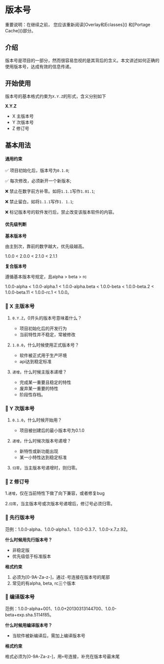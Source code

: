 # 版本号

<div class="alert-warning">
重要说明：在继续之前， 您应该重新阅读[Overlay和Eclasses]() 和[Portage Cache]()部分。
</div>

## 介绍

版本号是项目的一部分，然而很容易忽视的是其背后的含义。本文讲述如何正确的使用版本号，达成有效的信息传递。

## 开始使用

版本号的基本格式约束为`X.Y.Z`的形式，含义分别如下

**X.Y.Z**
- X 主版本号
- Y 次版本号
- Z 修订号

## 基本用法

#### 通用约束

✅ 项目初始化后，版本号为`0.1.0`;

✅ 每次修改，必须新开一个新版本;

❌ 禁止在数字前方补零。如将`1.1.1`写作`1.01.1`;

❌ 禁止留白，如将`1.1.1`写作`1. 1.1`;

❌ 标记版本号的软件发行后，禁止改变该版本软件的内容。

#### 优先级判断
  
**基本版本号**

由主到次，靠前的数字越大，优先级越高。

1.0.0 < 2.0.0 < 2.1.0 < 2.1.1

**复合版本号**

遵循基本版本号规定，且alpha > beta > rc

1.0.0-alpha < 1.0.0-alpha.1 < 1.0.0-alpha.beta < 1.0.0-beta < 1.0.0-beta.2 < 1.0.0-beta.11 < 1.0.0-rc.1 < 1.0.0。


### 🥑 X 主版本号


1. `0.Y.Z`，0开头的版本号意味着什么？
   - 项目初始化后的开发行为
   - 当前特性并不稳定，常被修改

2. `1.0.0`，什么时候使用正式版本号？
   - 软件被正式用于生产环境
   - api达到稳定标准

3. `递增`，什么时候主版本递增？
   - 完成某一重要且稳定的特性
   - 废弃某一重要的特性
   - 阶段性存档。

### 🥑 Y 次版本号

1. `0.1.0`，什么时候开始用？
   - 项目被创建后的最小版本号为0.1.0

2. `递增`，什么时候次版本号递增？
   - 新特性或新功能出现
   - 某一小特性达到稳定标准

3. `归零`，当主版本号递增时，则归零。

### 🥑 Z 修订号

1.`递增`，仅在当前特性下做了向下兼容，或者修复bug
  
2.`归零`，当主版本号或次版本号递增后，修订号必须归零。

### 🏃 先行版本号

范例：1.0.0-alpha、1.0.0-alpha.1、1.0.0-0.3.7、1.0.0-x.7.z.92。

**什么时候用先行版本号？**

- 非稳定版
- 优先级低于标准版本 

**格式约束**

1. 必须为[0-9A-Za-z-]，通过`-`号连接在版本号的尾部
2. 常见的有alpha, beta, rc三个版本

### 🏃 编译版本号

范例：1.0.0-alpha+001、1.0.0+20130313144700、1.0.0-beta+exp.sha.5114f85。

**什么时候用编译版本号？**

- 当软件被新编译后，需加上编译版本号

**格式约束**

格式必须为[0-9A-Za-z-]，用`+`号连接，补充在版本号最末尾
